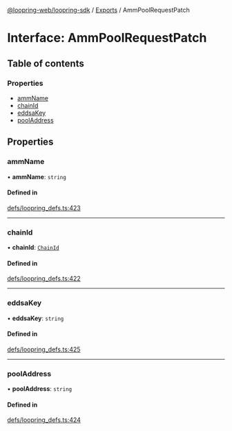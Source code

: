 [@loopring-web/loopring-sdk](../README.md) / [Exports](../modules.md) / AmmPoolRequestPatch

# Interface: AmmPoolRequestPatch

## Table of contents

### Properties

- [ammName](AmmPoolRequestPatch.md#ammname)
- [chainId](AmmPoolRequestPatch.md#chainid)
- [eddsaKey](AmmPoolRequestPatch.md#eddsakey)
- [poolAddress](AmmPoolRequestPatch.md#pooladdress)

## Properties

### ammName

• **ammName**: `string`

#### Defined in

[defs/loopring_defs.ts:423](https://github.com/Loopring/loopring_sdk/blob/31d2a2e/src/defs/loopring_defs.ts#L423)

___

### chainId

• **chainId**: [`ChainId`](../enums/ChainId.md)

#### Defined in

[defs/loopring_defs.ts:422](https://github.com/Loopring/loopring_sdk/blob/31d2a2e/src/defs/loopring_defs.ts#L422)

___

### eddsaKey

• **eddsaKey**: `string`

#### Defined in

[defs/loopring_defs.ts:425](https://github.com/Loopring/loopring_sdk/blob/31d2a2e/src/defs/loopring_defs.ts#L425)

___

### poolAddress

• **poolAddress**: `string`

#### Defined in

[defs/loopring_defs.ts:424](https://github.com/Loopring/loopring_sdk/blob/31d2a2e/src/defs/loopring_defs.ts#L424)
